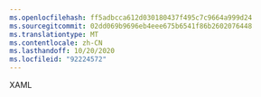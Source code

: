 ```yaml
---
ms.openlocfilehash: ff5adbcca612d030180437f495c7c9664a999d24
ms.sourcegitcommit: 02dd069b9696eb4eee675b6541f86b2602076448
ms.translationtype: MT
ms.contentlocale: zh-CN
ms.lasthandoff: 10/20/2020
ms.locfileid: "92224572"
---
```

XAML